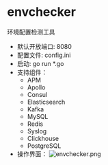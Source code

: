 # envchecker
环境配置检测工具

-  默认开放端口: 8080
-  配置文件: config.ini
-  启动: go run *.go
-  支持组件：
    - APM
    - Apollo
    - Consul
    - Elasticsearch
    - Kafka
    - MySQL
    - Redis
    - Syslog
    - Clickhouse
    - PostgreSQL
-  操作界面：
![envchecker.png](https://i.loli.net/2021/05/24/GyKFUEr63cq8Hox.png)
